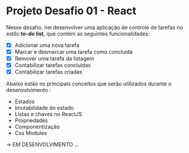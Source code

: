 # Projeto Desafio 01  - React

Nesse desafio, irei desenvolver uma aplicação de controle de tarefas no estilo **to-do list**, que contém as seguintes funcionalidades:

- [x] Adicionar uma nova tarefa
- [x] Marcar e desmarcar uma tarefa como concluída
- [x] Remover uma tarefa da listagem
- [x] Contabilizar tarefas concluidas
- [x] Contabilizar tarefas criadas

Abaixo estão os principais conceitos que serão utilizados durante o desenvolvimento :

- Estados
- Imutabilidade do estado
- Listas e chaves no ReactJS
- Propriedades
- Componentização
- Css Modules


-> EM DESENVOLVIMENTO ...
